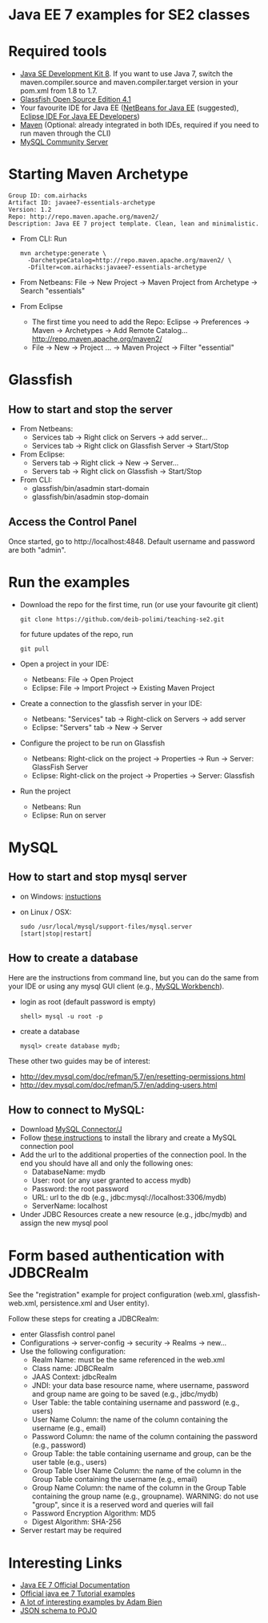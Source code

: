 Java EE 7 examples for SE2 classes
=======

# Required tools
* [Java SE Development Kit 8](http://www.oracle.com/technetwork/java/javase/downloads/jdk8-downloads-2133151.html). If you want to use Java 7, switch the maven.compiler.source and maven.compiler.target version in your pom.xml from 1.8 to 1.7.
* [Glassfish Open Source Edition 4.1](https://glassfish.java.net/download.html)
* Your favourite IDE for Java EE ([NetBeans for Java EE](https://netbeans.org/downloads/) (suggested), [Eclipse IDE For Java EE Developers](https://www.eclipse.org/downloads/packages/eclipse-ide-java-ee-developers/lunasr1))
* [Maven](http://maven.apache.org/download.cgi) (Optional: already integrated in both IDEs, required if you need to run maven through the CLI)
* [MySQL Community Server](http://dev.mysql.com/downloads/mysql/)

# Starting Maven Archetype

```
Group ID: com.airhacks
Artifact ID: javaee7-essentials-archetype
Version: 1.2
Repo: http://repo.maven.apache.org/maven2/
Description: Java EE 7 project template. Clean, lean and minimalistic.
```

* From CLI: Run

  ```
  mvn archetype:generate \
    -DarchetypeCatalog=http://repo.maven.apache.org/maven2/ \
    -Dfilter=com.airhacks:javaee7-essentials-archetype
  ```
* From Netbeans: File -> New Project -> Maven Project from Archetype -> Search "essentials"

* From Eclipse
  * The first time you need to add the Repo: Eclipse -> Preferences -> Maven -> Archetypes -> Add Remote Catalog... http://repo.maven.apache.org/maven2/
  * File -> New -> Project ... -> Maven Project -> Filter "essential"
    
# Glassfish

## How to start and stop the server
* From Netbeans:
	* Services tab -> Right click on Servers -> add server...
	* Services tab -> Right click on Glassfish Server -> Start/Stop
* From Eclipse:
	* Servers tab -> Right click -> New -> Server...
	* Servers tab -> Right click on Glassfish -> Start/Stop
* From CLI:
	* glassfish/bin/asadmin start-domain
	* glassfish/bin/asadmin stop-domain
	
## Access the Control Panel

Once started, go to http://localhost:4848. Default username and password are both "admin".

# Run the examples
* Download the repo for the first time, run (or use your favourite git client)

  ```
  git clone https://github.com/deib-polimi/teaching-se2.git
  ```
  for future updates of the repo, run
  
  ```
  git pull
  ```
* Open a project in your IDE:
  * Netbeans: File -> Open Project
  * Eclipse: File -> Import Project -> Existing Maven Project
* Create a connection to the glassfish server in your IDE:
  * Netbeans: "Services" tab -> Right-click on Servers -> add server
  * Eclipse: "Servers" tab -> New -> Server
* Configure the project to be run on Glassfish
  * Netbeans: Right-click on the project -> Properties -> Run -> Server: GlassFish Server
  * Eclipse: Right-click on the project -> Properties -> Server: Glassfish
* Run the project
  * Netbeans: Run
  * Eclipse: Run on server
  
# MySQL

## How to start and stop mysql server
* on Windows: [instuctions](http://dev.mysql.com/doc/mysql-startstop-excerpt/5.7/en/windows-server-first-start.html)
* on Linux / OSX:

	```
	sudo /usr/local/mysql/support-files/mysql.server [start|stop|restart]
	```
	
## How to create a database
Here are the instructions from command line, but you can do the same from your IDE or using any mysql GUI client (e.g., [MySQL Workbench](http://www.mysql.it/products/workbench/)).
* login as root (default password is empty)

	```
	shell> mysql -u root -p
	```
* create a database

	```
	mysql> create database mydb;
	```
	
These other two guides may be of interest:
* http://dev.mysql.com/doc/refman/5.7/en/resetting-permissions.html
* http://dev.mysql.com/doc/refman/5.7/en/adding-users.html

## How to connect to MySQL:
* Download [MySQL Connector/J](http://dev.mysql.com/downloads/connector/j/)
* Follow [these instructions](http://dev.mysql.com/doc/connector-j/en/connector-j-usagenotes-glassfish-config.html) to install the library and create a MySQL connection pool
* Add the url to the additional properties of the connection pool. In the end you should have all and only the following ones:
	* DatabaseName: mydb
	* User: root (or any user granted to access mydb)
	* Password: the root password
	* URL: url to the db (e.g., jdbc:mysql://localhost:3306/mydb)
	* ServerName: localhost
* Under JDBC Resources create a new resource (e.g., jdbc/mydb) and assign the new mysql pool

# Form based authentication with JDBCRealm
See the "registration" example for project configuration (web.xml, glassfish-web.xml, persistence.xml and User entity).

Follow these steps for creating a JDBCRealm: 
* enter Glassfish control panel
* Configurations -> server-config -> security -> Realms -> new...
* Use the following configuration:
	* Realm Name: must be the same referenced in the web.xml
	* Class name: JDBCRealm
	* JAAS Context: jdbcRealm
	* JNDI: your data base resource name, where username, password and group name are going to be saved (e.g., jdbc/mydb)
	* User Table: the table containing username and password (e.g., users)
	* User Name Column: the name of the column containing the username (e.g., email)
	* Password Column: the name of the column containing the password (e.g., password)
	* Group Table: the table containing username and group, can be the user table (e.g., users)
	* Group Table User Name Column: the name of the column in the Group Table containing the username (e.g., email)
	* Group Name Column: the name of the column in the Group Table containing the group name (e.g., groupname). WARNING: do not use "group", since it is a reserved word and queries will fail
	* Password Encryption Algorithm: MD5
	* Digest Algorithm: SHA-256
* Server restart may be required
	
# Interesting Links
* [Java EE 7 Official Documentation](https://docs.oracle.com/javaee/)
* [Official java ee 7 Tutorial examples](https://github.com/javaee-samples/javaee7-samples)
* [A lot of interesting examples by Adam Bien](https://kenai.com/projects/javaee-patterns/sources/hg/show)
* [JSON schema to POJO](http://www.jsonschema2pojo.org)
